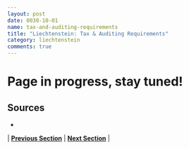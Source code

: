 ```yaml
---
layout: post
date: 0030-10-01
name: tax-and-auditing-requirements
title: "Liechtenstein: Tax & Auditing Requirements"
category: liechtenstein
comments: true
---
```


# Page in progress, stay tuned!

Sources 
---
- 

| **[Previous Section]( https://neo-project.github.io/global-blockchain-compliance-hub//liechtenstein/liechtenstein-team-member-nationality-requirements.html)** | **[Next Section]( https://neo-project.github.io/global-blockchain-compliance-hub//liechtenstein/liechtenstein-governing-by-law.html)** |
